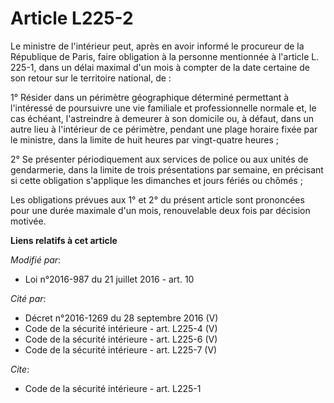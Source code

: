 # Article L225-2

Le ministre de l'intérieur peut, après en avoir informé le procureur de la République de Paris, faire obligation à la
personne mentionnée à l'article L. 225-1, dans un délai maximal d'un mois à compter de la date certaine de son retour sur le
territoire national, de :

1° Résider dans un périmètre géographique déterminé permettant à l'intéressé de poursuivre une vie familiale et
professionnelle normale et, le cas échéant, l'astreindre à demeurer à son domicile ou, à défaut, dans un autre lieu à
l'intérieur de ce périmètre, pendant une plage horaire fixée par le ministre, dans la limite de huit heures par vingt-quatre
heures ;

2° Se présenter périodiquement aux services de police ou aux unités de gendarmerie, dans la limite de trois présentations par
semaine, en précisant si cette obligation s'applique les dimanches et jours fériés ou chômés ;

Les obligations prévues aux 1° et 2° du présent article sont prononcées pour une durée maximale d'un mois, renouvelable deux
fois par décision motivée.

**Liens relatifs à cet article**

_Modifié par_:

  - Loi n°2016-987 du 21 juillet 2016 - art. 10

_Cité par_:

  - Décret n°2016-1269 du 28 septembre 2016 (V)
  - Code de la sécurité intérieure - art. L225-4 (V)
  - Code de la sécurité intérieure - art. L225-6 (V)
  - Code de la sécurité intérieure - art. L225-7 (V)

_Cite_:

  - Code de la sécurité intérieure - art. L225-1
